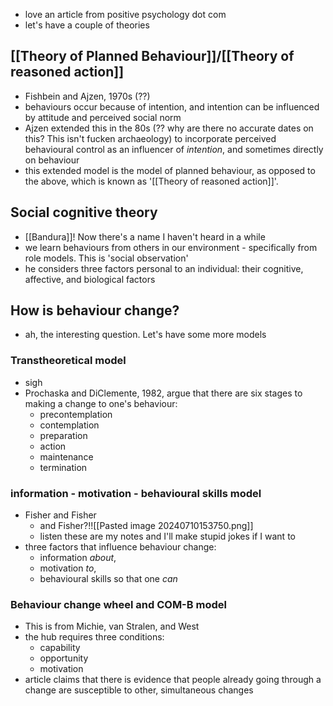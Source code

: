 - love an article from positive psychology dot com
- let's have a couple of theories
## [[Theory of Planned Behaviour]]/[[Theory of reasoned action]]
- Fishbein and Ajzen, 1970s (??)
- behaviours occur because of intention, and intention can be influenced by attitude and perceived social norm
- Ajzen extended this in the 80s (?? why are there no accurate dates on this? This isn't fucken archaeology) to incorporate perceived behavioural control as an influencer of _intention_, and sometimes directly on behaviour
- this extended model is the model of planned behaviour, as opposed to the above, which is known as '[[Theory of reasoned action]]'.
## Social cognitive theory
- [[Bandura]]! Now there's a name I haven't heard in a while
- we learn behaviours from others in our environment - specifically from role models. This is 'social observation'
- he considers three factors personal to an individual: their cognitive, affective, and biological factors

## How is behaviour change?
- ah, the interesting question. Let's have some more models
### Transtheoretical model
- sigh
- Prochaska and DiClemente, 1982, argue that there are six stages to making a change to one's behaviour:
	- precontemplation
	- contemplation
	- preparation
	- action
	- maintenance
	- termination
### information - motivation - behavioural skills model
- Fisher and Fisher
	- and Fisher?!![[Pasted image 20240710153750.png]]
	- listen these are my notes and I'll make stupid jokes if I want to
- three factors that influence behaviour change:
	- information *about*,
	- motivation *to*,
	- behavioural skills so that one *can*
### Behaviour change wheel and COM-B model
- This is from Michie, van Stralen, and West
- the hub requires three conditions:
	- capability
	- opportunity
	- motivation
- article claims that there is evidence that people already going through a change are susceptible to other, simultaneous changes